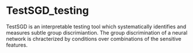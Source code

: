 # TestSGD_testing
TestSGD is an interpretable testing tool which systematically identifies and measures subtle group discrimiantion. The group discrimination of a neural network is chracterized by conditions over combinations of the sensitive features. 
